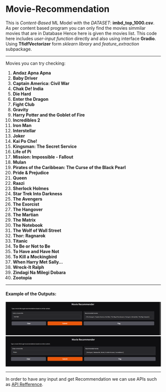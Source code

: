 # Movie-Recommendation
This is _Content-Based_ ML Model with the _DATASET_: **imbd_top_1000.csv**. As per content based program you can only find the movies simmilar movies that are in Database Hence here is given the movies list.
This code here includes _user-input function_ directly and also using interface **Gradio**. Using **TfidfVectorizer** form _sklearn library_ and _feature_extraction_ subpackage.

---
Movies you can try checking: 
1. **Andaz Apna Apna**
2. **Baby Driver**
3. **Captain America: Civil War**
4. **Chak De! India**
5. **Die Hard**
6. **Enter the Dragon**
7. **Fight Club**
8. **Gravity**
9. **Harry Potter and the Goblet of Fire**
10. **Incredibles 2**
11. **Iron Man**
12. **Interstellar**
13. **Joker**
14. **Kai Po Che!**
15. **Kingsman: The Secret Service**
16. **Life of Pi**
17. **Mission: Impossible - Fallout**
18. **Mulan**
19. **Pirates of the Caribbean: The Curse of the Black Pearl**
20. **Pride & Prejudice**
21. **Queen**
22. **Raazi**
23. **Sherlock Holmes**
24. **Star Trek Into Darkness**
25. **The Avengers**
26. **The Exorcist**
27. **The Hangover**
28. **The Martian**
29. **The Matrix**
30. **The Notebook**
31. **The Wolf of Wall Street**
32. **Thor: Ragnarok**
33. **Titanic**
34. **To Be or Not to Be**
35. **To Have and Have Not**
36. **To Kill a Mockingbird**
37. **When Harry Met Sally…**
38. **Wreck-It Ralph**
39. **Zindagi Na Milegi Dobara**
40. **Zootopia**

---
#### Example of the Outputs:
![Alt Text](image1.png)
![Alt Text](image.png)

---
In order to have any input and get Recommendation we can use APIs such as [API Refference]([https://openai.com](https://developer.themoviedb.org/v4/reference/intro/getting-started)).

